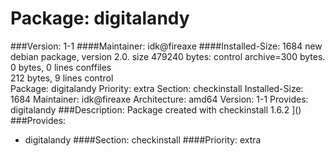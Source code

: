 Package: digitalandy 
============= 

###Version: 1-1
####Maintainer: idk@fireaxe
####Installed-Size: 1684
new debian package, version 2.0.
size 479240 bytes: control archive=300 bytes.
0 bytes,     0 lines      conffiles            
212 bytes,     9 lines      control              
Package: digitalandy
Priority: extra
Section: checkinstall
Installed-Size: 1684
Maintainer: idk@fireaxe
Architecture: amd64
Version: 1-1
Provides: digitalandy
###Description:
 Package created with checkinstall 1.6.2
]()
###Provides:
  * digitalandy
####Section: checkinstall
####Priority: extra
